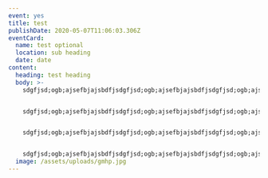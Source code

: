 ```yaml
---
event: yes
title: test
publishDate: 2020-05-07T11:06:03.306Z
eventCard:
  name: test optional
  location: sub heading
  date: date
content:
  heading: test heading
  body: >-
    sdgfjsd;ogb;ajsefbjajsbdfjsdgfjsd;ogb;ajsefbjajsbdfjsdgfjsd;ogb;ajsefbjajsbdfjsdgfjsd;ogb;ajsefbjajsbdfjsdgfjsd;ogb;ajsefbjajsbdfjsdgfjsd;ogb;ajsefbjajsbdfjsdgfjsd;ogb;ajsefbjajsbdfjsdgfjsd;ogb;ajsefbjajsbdfjsdgfjsd;ogb;ajsefbjajsbdfjsdgfjsd;ogb;ajsefbjajsbdfjsdgfjsd;ogb;ajsefbjajsbdfjsdgfjsd;ogb;ajsefbjajsbdfjsdgfjsd;ogb;ajsefbjajsbdfjsdgfjsd;ogb;ajsefbjajsbdfjsdgfjsd;ogb;ajsefbjajsbdfj


    sdgfjsd;ogb;ajsefbjajsbdfjsdgfjsd;ogb;ajsefbjajsbdfjsdgfjsd;ogb;ajsefbjajsbdfjsdgfjsd;ogb;ajsefbjajsbdfjsdgfjsd;ogb;ajsefbjajsbdfjsdgfjsd;ogb;ajsefbjajsbdfjsdgfjsd;ogb;ajsefbjajsbdfjsdgfjsd;ogb;ajsefbjajsbdfjsdgfjsd;ogb;ajsefbjajsbdfjsdgfjsd;ogb;ajsefbjajsbdfjsdgfjsd;ogb;ajsefbjajsbdfjsdgfjsd;ogb;ajsefbjajsbdfjsdgfjsd;ogb;ajsefbjajsbdfjsdgfjsd;ogb;ajsefbjajsbdfjsdgfjsd;ogb;ajsefbjajsbdfj


    sdgfjsd;ogb;ajsefbjajsbdfjsdgfjsd;ogb;ajsefbjajsbdfjsdgfjsd;ogb;ajsefbjajsbdfjsdgfjsd;ogb;ajsefbjajsbdfjsdgfjsd;ogb;ajsefbjajsbdfjsdgfjsd;ogb;ajsefbjajsbdfjsdgfjsd;ogb;ajsefbjajsbdfjsdgfjsd;ogb;ajsefbjajsbdfjsdgfjsd;ogb;ajsefbjajsbdfjsdgfjsd;ogb;ajsefbjajsbdfjsdgfjsd;ogb;ajsefbjajsbdfjsdgfjsd;ogb;ajsefbjajsbdfjsdgfjsd;ogb;ajsefbjajsbdfjsdgfjsd;ogb;ajsefbjajsbdfjsdgfjsd;ogb;ajsefbjajsbdfj


    sdgfjsd;ogb;ajsefbjajsbdfjsdgfjsd;ogb;ajsefbjajsbdfjsdgfjsd;ogb;ajsefbjajsbdfjsdgfjsd;ogb;ajsefbjajsbdfjsdgfjsd;ogb;ajsefbjajsbdfjsdgfjsd;ogb;ajsefbjajsbdfjsdgfjsd;ogb;ajsefbjajsbdfjsdgfjsd;ogb;ajsefbjajsbdfjsdgfjsd;ogb;ajsefbjajsbdfjsdgfjsd;ogb;ajsefbjajsbdfjsdgfjsd;ogb;ajsefbjajsbdfjsdgfjsd;ogb;ajsefbjajsbdfjsdgfjsd;ogb;ajsefbjajsbdfjsdgfjsd;ogb;ajsefbjajsbdfjsdgfjsd;ogb;ajsefbjajsbdfj
  image: /assets/uploads/gmhp.jpg
---
```

